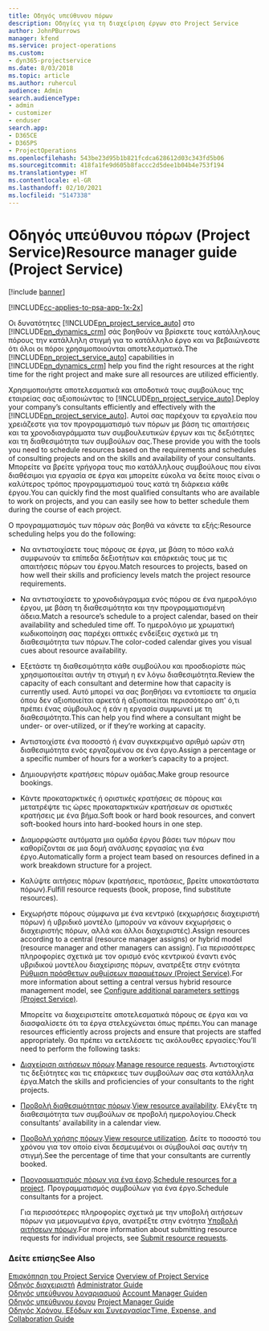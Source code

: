 ```yaml
---
title: Οδηγός υπεύθυνου πόρων
description: Οδηγίες για τη διαχείριση έργων στο Project Service
author: JohnPBurrows
manager: kfend
ms.service: project-operations
ms.custom:
- dyn365-projectservice
ms.date: 8/03/2018
ms.topic: article
ms.author: ruhercul
audience: Admin
search.audienceType:
- admin
- customizer
- enduser
search.app:
- D365CE
- D365PS
- ProjectOperations
ms.openlocfilehash: 543be23d95b1b821fcdca628612d03c343fd5b06
ms.sourcegitcommit: 418fa1fe9d605b8faccc2d5dee1b04b4e753f194
ms.translationtype: HT
ms.contentlocale: el-GR
ms.lasthandoff: 02/10/2021
ms.locfileid: "5147338"
---
```

# <a name="resource-manager-guide-project-service"></a><span data-ttu-id="eccd2-103">Οδηγός υπεύθυνου πόρων (Project Service)</span><span class="sxs-lookup"><span data-stu-id="eccd2-103">Resource manager guide (Project Service)</span></span>

[!include [banner](../includes/psa-now-project-operations.md)]

[!INCLUDE[cc-applies-to-psa-app-1x-2x](../includes/cc-applies-to-psa-app-1x-2x.md)]

<span data-ttu-id="eccd2-104">Οι δυνατότητες [!INCLUDE[pn_project_service_auto](../includes/pn-project-service-auto.md)] στο [!INCLUDE[pn_dynamics_crm](../includes/pn-dynamics-crm.md)] σάς βοηθούν να βρίσκετε τους κατάλληλους πόρους την κατάλληλη στιγμή για το κατάλληλο έργο και να βεβαιώνεστε ότι όλοι οι πόροι χρησιμοποιούνται αποτελεσματικά.</span><span class="sxs-lookup"><span data-stu-id="eccd2-104">The [!INCLUDE[pn_project_service_auto](../includes/pn-project-service-auto.md)] capabilities in [!INCLUDE[pn_dynamics_crm](../includes/pn-dynamics-crm.md)] help you find the right resources at the right time for the right project and make sure all resources are utilized efficiently.</span></span>  
  
 <span data-ttu-id="eccd2-105">Χρησιμοποιήστε αποτελεσματικά και αποδοτικά τους συμβούλους της εταιρείας σας αξιοποιώντας το [!INCLUDE[pn_project_service_auto](../includes/pn-project-service-auto.md)].</span><span class="sxs-lookup"><span data-stu-id="eccd2-105">Deploy your company’s consultants efficiently and effectively with the [!INCLUDE[pn_project_service_auto](../includes/pn-project-service-auto.md)].</span></span> <span data-ttu-id="eccd2-106">Αυτοί σας παρέχουν τα εργαλεία που χρειάζεστε για τον προγραμματισμό των πόρων με βάση τις απαιτήσεις και τα χρονοδιαγράμματα των συμβουλευτικών έργων και τις δεξιότητες και τη διαθεσιμότητα των συμβούλων σας.</span><span class="sxs-lookup"><span data-stu-id="eccd2-106">These provide you with the tools you need to schedule resources based on the requirements and schedules of consulting projects and on the skills and availability of your consultants.</span></span> <span data-ttu-id="eccd2-107">Μπορείτε να βρείτε γρήγορα τους πιο κατάλληλους συμβούλους που είναι διαθέσιμοι για εργασία σε έργα και μπορείτε εύκολα να δείτε ποιος είναι ο καλύτερος τρόπος προγραμματισμού τους κατά τη διάρκεια κάθε έργου.</span><span class="sxs-lookup"><span data-stu-id="eccd2-107">You can quickly find the most qualified consultants who are available to work on projects, and you can easily see how to better schedule them during the course of each project.</span></span>  
  
 <span data-ttu-id="eccd2-108">Ο προγραμματισμός των πόρων σάς βοηθά να κάνετε τα εξής:</span><span class="sxs-lookup"><span data-stu-id="eccd2-108">Resource scheduling helps you do the following:</span></span>  
  
- <span data-ttu-id="eccd2-109">Να αντιστοιχίσετε τους πόρους σε έργα, με βάση το πόσο καλά συμφωνούν τα επίπεδα δεξιοτήτων και επάρκειάς τους με τις απαιτήσεις πόρων του έργου.</span><span class="sxs-lookup"><span data-stu-id="eccd2-109">Match resources to projects, based on how well their skills and proficiency levels match the project resource requirements.</span></span>  
  
- <span data-ttu-id="eccd2-110">Να αντιστοιχίσετε το χρονοδιάγραμμα ενός πόρου σε ένα ημερολόγιο έργου, με βάση τη διαθεσιμότητα και την προγραμματισμένη άδεια.</span><span class="sxs-lookup"><span data-stu-id="eccd2-110">Match a resource’s schedule to a project calendar, based on their availability and scheduled time off.</span></span> <span data-ttu-id="eccd2-111">Το ημερολόγιο με χρωματική κωδικοποίηση σας παρέχει οπτικές ενδείξεις σχετικά με τη διαθεσιμότητα των πόρων.</span><span class="sxs-lookup"><span data-stu-id="eccd2-111">The color-coded calendar gives you visual cues about resource availability.</span></span>  
  
- <span data-ttu-id="eccd2-112">Εξετάστε τη διαθεσιμότητα κάθε συμβούλου και προσδιορίστε πώς χρησιμοποιείται αυτήν τη στιγμή η εν λόγω διαθεσιμότητα.</span><span class="sxs-lookup"><span data-stu-id="eccd2-112">Review the capacity of each consultant and determine how that capacity is currently used.</span></span> <span data-ttu-id="eccd2-113">Αυτό μπορεί να σας βοηθήσει να εντοπίσετε τα σημεία όπου δεν αξιοποιείται αρκετά ή αξιοποιείται περισσότερο απ' ό,τι πρέπει ένας σύμβουλος ή εάν η εργασία συμφωνεί με τη διαθεσιμότητα.</span><span class="sxs-lookup"><span data-stu-id="eccd2-113">This can help you find where a consultant might be under- or over-utilized, or if they’re working at capacity.</span></span>  
  
- <span data-ttu-id="eccd2-114">Αντιστοιχίστε ένα ποσοστό ή έναν συγκεκριμένο αριθμό ωρών στη διαθεσιμότητα ενός εργαζομένου σε ένα έργο.</span><span class="sxs-lookup"><span data-stu-id="eccd2-114">Assign a percentage or a specific number of hours for a worker’s capacity to a project.</span></span>  
  
- <span data-ttu-id="eccd2-115">Δημιουργήστε κρατήσεις πόρων ομάδας.</span><span class="sxs-lookup"><span data-stu-id="eccd2-115">Make group resource bookings.</span></span>  
  
- <span data-ttu-id="eccd2-116">Κάντε προκαταρκτικές ή οριστικές κρατήσεις σε πόρους και μετατρέψτε τις ώρες προκαταρκτικών κρατήσεων σε οριστικές κρατήσεις με ένα βήμα.</span><span class="sxs-lookup"><span data-stu-id="eccd2-116">Soft book or hard book resources, and convert soft-booked hours into hard-booked hours in one step.</span></span>  
  
- <span data-ttu-id="eccd2-117">Διαμορφώστε αυτόματα μια ομάδα έργου βάσει των πόρων που καθορίζονται σε μια δομή ανάλυσης εργασίας για ένα έργο.</span><span class="sxs-lookup"><span data-stu-id="eccd2-117">Automatically form a project team based on resources defined in a work breakdown structure for a project.</span></span>  
  
- <span data-ttu-id="eccd2-118">Καλύψτε αιτήσεις πόρων (κρατήσεις, προτάσεις, βρείτε υποκατάστατα πόρων).</span><span class="sxs-lookup"><span data-stu-id="eccd2-118">Fulfill resource requests (book, propose, find substitute resources).</span></span>  
  
- <span data-ttu-id="eccd2-119">Εκχωρήστε πόρους σύμφωνα με ένα κεντρικό (εκχωρήσεις διαχειριστή πόρων) ή υβριδικό μοντέλο (μπορούν να κάνουν εκχωρήσεις ο διαχειριστής πόρων, αλλά και άλλοι διαχειριστές).</span><span class="sxs-lookup"><span data-stu-id="eccd2-119">Assign resources according to a central (resource manager assigns) or hybrid model (resource manager and other managers can assign).</span></span> <span data-ttu-id="eccd2-120">Για περισσότερες πληροφορίες σχετικά με τον ορισμό ενός κεντρικού έναντι ενός υβριδικού μοντέλου διαχείρισης πόρων, ανατρέξτε στην ενότητα [Ρύθμιση πρόσθετων ρυθμίσεων παραμέτρων (Project Service)](../psa/configure-additional-parameters-settings.md).</span><span class="sxs-lookup"><span data-stu-id="eccd2-120">For more information about setting a central versus hybrid resource management model, see [Configure additional parameters settings (Project Service)](../psa/configure-additional-parameters-settings.md).</span></span>  
  
  <span data-ttu-id="eccd2-121">Μπορείτε να διαχειριστείτε αποτελεσματικά πόρους σε έργα και να διασφαλίσετε ότι τα έργα στελεχώνεται όπως πρέπει.</span><span class="sxs-lookup"><span data-stu-id="eccd2-121">You can manage resources efficiently across projects and ensure that projects are staffed appropriately.</span></span> <span data-ttu-id="eccd2-122">Θα πρέπει να εκτελέσετε τις ακόλουθες εργασίες:</span><span class="sxs-lookup"><span data-stu-id="eccd2-122">You’ll need to perform the following tasks:</span></span>  
  
- <span data-ttu-id="eccd2-123">[Διαχείριση αιτήσεων πόρων](../psa/manage-resource-requests.md).</span><span class="sxs-lookup"><span data-stu-id="eccd2-123">[Manage resource requests](../psa/manage-resource-requests.md).</span></span> <span data-ttu-id="eccd2-124">Αντιστοιχίστε τις δεξιότητες και τις επάρκειες των συμβούλων σας στα κατάλληλα έργα.</span><span class="sxs-lookup"><span data-stu-id="eccd2-124">Match the skills and proficiencies of your consultants to the right projects.</span></span>  
  
- <span data-ttu-id="eccd2-125">[Προβολή διαθεσιμότητας πόρων](../psa/view-resource-availability.md).</span><span class="sxs-lookup"><span data-stu-id="eccd2-125">[View resource availability](../psa/view-resource-availability.md).</span></span> <span data-ttu-id="eccd2-126">Ελέγξτε τη διαθεσιμότητα των συμβούλων σε προβολή ημερολογίου.</span><span class="sxs-lookup"><span data-stu-id="eccd2-126">Check consultants’ availability in a calendar view.</span></span>  
  
- <span data-ttu-id="eccd2-127">[Προβολή χρήσης πόρων](../psa/view-resource-utilization.md).</span><span class="sxs-lookup"><span data-stu-id="eccd2-127">[View resource utilization](../psa/view-resource-utilization.md).</span></span> <span data-ttu-id="eccd2-128">Δείτε το ποσοστό του χρόνου για τον οποίο είναι δεσμευμένοι οι σύμβουλοί σας αυτήν τη στιγμή.</span><span class="sxs-lookup"><span data-stu-id="eccd2-128">See the percentage of time that your consultants are currently booked.</span></span>  
  
- <span data-ttu-id="eccd2-129">[Προγραμματισμός πόρων για ένα έργο](../psa/schedule-resources-project.md).</span><span class="sxs-lookup"><span data-stu-id="eccd2-129">[Schedule resources for a project](../psa/schedule-resources-project.md).</span></span> <span data-ttu-id="eccd2-130">Προγραμματισμός συμβούλων για ένα έργο.</span><span class="sxs-lookup"><span data-stu-id="eccd2-130">Schedule consultants for a project.</span></span>  
  
  <span data-ttu-id="eccd2-131">Για περισσότερες πληροφορίες σχετικά με την υποβολή αιτήσεων πόρων για μεμονωμένα έργα, ανατρέξτε στην ενότητα [Υποβολή αιτήσεων πόρων](../psa/submit-resource-requests.md).</span><span class="sxs-lookup"><span data-stu-id="eccd2-131">For more information about submitting resource requests for individual projects, see [Submit resource requests](../psa/submit-resource-requests.md).</span></span>  
  
### <a name="see-also"></a><span data-ttu-id="eccd2-132">Δείτε επίσης</span><span class="sxs-lookup"><span data-stu-id="eccd2-132">See Also</span></span>  
 <span data-ttu-id="eccd2-133">[Επισκόπηση του Project Service](../psa/overview.md) </span><span class="sxs-lookup"><span data-stu-id="eccd2-133">[Overview of Project Service](../psa/overview.md) </span></span>  
 <span data-ttu-id="eccd2-134">[Οδηγός διαχειριστή](../psa/admin-guide.md) </span><span class="sxs-lookup"><span data-stu-id="eccd2-134">[Administrator Guide](../psa/admin-guide.md) </span></span>  
 <span data-ttu-id="eccd2-135">[Οδηγός υπεύθυνου λογαριασμού](../psa/account-manager-guide.md) </span><span class="sxs-lookup"><span data-stu-id="eccd2-135">[Account Manager Guiden](../psa/account-manager-guide.md) </span></span>  
 <span data-ttu-id="eccd2-136">[Οδηγός υπεύθυνου έργου](../psa/project-manager-guide.md) </span><span class="sxs-lookup"><span data-stu-id="eccd2-136">[Project Manager Guide](../psa/project-manager-guide.md) </span></span>  
 [<span data-ttu-id="eccd2-137">Οδηγός Χρόνου, Εξόδων και Συνεργασίας</span><span class="sxs-lookup"><span data-stu-id="eccd2-137">Time, Expense, and Collaboration Guide</span></span>](../psa/time-expense-collaboration-guide.md)
